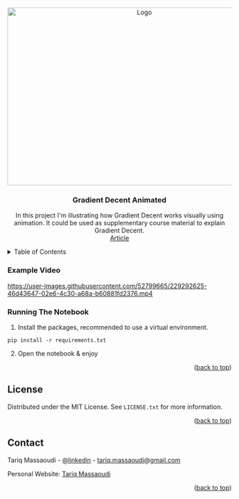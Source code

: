 
<a name="readme-top"></a>



<!-- PROJECT LOGO -->
<br />
<div align="center">
    <img src="https://miro.medium.com/v2/resize:fit:720/0*GqEabk9paWf3y2JF" alt="Logo" width="600" height="400">

  <h3 align="center">Gradient Decent Animated</h3>

  <p align="center">
 In this project I'm illustrating how Gradient Decent works visually using animation. It could be used as supplementary course material to explain Gradient Decent.
    <br />
    <a href="https://medium.com/analytics-vidhya/gradient-decent-animated-25f4bdd39109">Article</a>
  </p>

</div>


<!-- TABLE OF CONTENTS -->
<details>
  <summary>Table of Contents</summary>
  <ol>
    <li>
      <a href="#example-video">Example Video</a>
    </li>
    <li><a href="#running-the-notebook">Running The Notebook</a></li>
    <li><a href="#license">License</a></li>
    <li><a href="#contact">Contact</a></li>
  </ol>
</details>




### Example Video

https://user-images.githubusercontent.com/52799665/229292625-46d43647-02e6-4c30-a68a-b60881fd2376.mp4

### Running The Notebook

1. Install the packages, recommended to use a virtual environment.
```
pip install -r requirements.txt
```
2. Open the notebook & enjoy
<p align="right">(<a href="#readme-top">back to top</a>)</p>

<!-- LICENSE -->
## License

Distributed under the MIT License. See `LICENSE.txt` for more information.

<p align="right">(<a href="#readme-top">back to top</a>)</p>



<!-- CONTACT -->
## Contact

Tariq Massaoudi - [@linkedin](https://www.linkedin.com/in/tariqmassaoudi/) - tariq.massaoudi@gmail.com

Personal Website: [Tariq Massaoudi](https://tariqmassaoudi.com)

<p align="right">(<a href="#readme-top">back to top</a>)</p>




<!-- MARKDOWN LINKS & IMAGES -->
<!-- https://www.markdownguide.org/basic-syntax/#reference-style-links -->
[contributors-shield]: https://img.shields.io/github/contributors/othneildrew/Best-README-Template.svg?style=for-the-badge
[contributors-url]: https://github.com/tariqmassaoudi/two-subs/Best-README-Template/graphs/contributors
[forks-shield]: https://img.shields.io/github/forks/othneildrew/Best-README-Template.svg?style=for-the-badge
[forks-url]: https://github.com/tariqmassaoudi/two-subs/Best-README-Template/network/members
[stars-shield]: https://img.shields.io/packagist/stars/tariqmassaoudi/two-subs
[stars-url]: https://github.com/tariqmassaoudi/two-subs
[issues-shield]: https://img.shields.io/github/issues/othneildrew/Best-README-Template.svg?style=for-the-badge
[issues-url]: https://github.com/tariqmassaoudi/two-subs/Best-README-Template/issues
[license-shield]: https://img.shields.io/github/license/othneildrew/Best-README-Template.svg?style=for-the-badge
[license-url]: https://github.com/tariqmassaoudi/two-subs/Best-README-Template/blob/master/LICENSE.txt
[linkedin-shield]: https://img.shields.io/badge/-LinkedIn-black.svg?style=for-the-badge&logo=linkedin&colorB=555
[linkedin-url]: https://www.linkedin.com/in/tariqmassaoudi/
[product-screenshot]: images/screenshot.png


